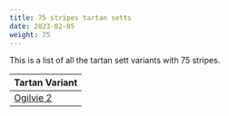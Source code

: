 ```yaml
---
title: 75 stripes tartan setts
date: 2023-02-05
weight: 75
---
```

This is a list of all the tartan sett variants with 75 stripes.

| Tartan Variant |
|---------------|
| [Ogilvie 2](/stripes/G/28/K8/G28/Y8/K4/R16/LN4/R16/LN4/R16/K4/Y4/G16/LN4/G16/Y4/K4/R16/LN4/R16/LN4/R16/K4/Y4/G28/K8/G28/K8/G28/Y4/K4/R16/LN4/R16/LN4/R16/K24/LN2/B8/LN2/K24/Y8/G12/Y4/G12/Y8/P4/R8/K4/R28/LN2/B4/LN2/R28/LN2/B4/LN2/R28/K4/R8/P4/Y4/G16/LN4/G16/Y4/K4/R16/LN4/R16/LN4/R16/K4/Y8/G/16)||
